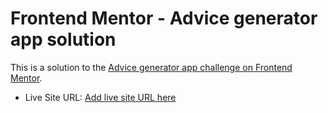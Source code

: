 # Frontend Mentor - Advice generator app solution

This is a solution to the [Advice generator app challenge on Frontend Mentor](https://www.frontendmentor.io/challenges/advice-generator-app-QdUG-13db).

- Live Site URL: [Add live site URL here](https://your-live-site-url.com)